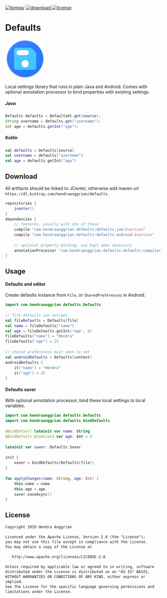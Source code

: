 [![bintray](https://img.shields.io/badge/bintray-defaults-brightgreen.svg)](https://bintray.com/hendraanggrian/defaults)
[![download](https://api.bintray.com/packages/hendraanggrian/defaults/defaults/images/download.svg) ](https://bintray.com/hendraanggrian/defaults/defaults/_latestVersion)
[![license](https://img.shields.io/badge/license-Apache--2.0-blue.svg)](http://www.apache.org/licenses/LICENSE-2.0)

Defaults
========
![icon](/art/defaults-small.png)

Local settings library that runs in plain Java and Android.
Comes with optional annotation processor to bind properties with existing settings.

##### Java

```java
Defaults defaults = DefaultsKt.get(source);
String username = defaults.get("username");
int age = defaults.getInt("age");
```

##### Kotlin

```kotlin
val defaults = Defaults[source]
val username = defaults["username"]
val age = defaults.getInt("age")
```

Download
--------
All artifacts should be linked to JCenter, otherwise add maven url `https://dl.bintray.com/hendraanggrian/defaults`.

```gradle
repositories {
    jcenter()
}
dependencies {
    // features, usually pick one of these
    compile "com.hendraanggrian.defaults:defaults-jvm:$version"
    compile "com.hendraanggrian.defaults:defaults-android:$version"

    // optional property binding, use kapt when necessary
    annotationProcessor "com.hendraanggrian.defaults:defaults-compiler:$version"
}
```

Usage
-----

#### Defaults and editor

Create defaults instance from `File`, or `SharedPreferences` in Android.

```kotlin
import com.hendraanggrian.defaults.Defaults

// file defaults can set/get
val fileDefaults = Defaults[file]
val name = fileDefaults["name"]
val age = fileDefaults.getInt("age", 0)
fileDefaults["name"] = "Hendra"
fileDefaults["age"] = 25

// shared preferences must open to set
val androidDefaults = Defaults[context]
androidDefaults {
    it["name"] = "Hendra"
    it["age"] = 25
}
```

#### Defaults saver

With optional annotation processor, bind these local settings to local variables.

```kotlin
import com.hendraanggrian.defaults.Defaults
import com.hendraanggrian.defaults.bindDefaults

@BindDefault lateinit var name: String
@BindDefault @JvmField var age: Int = 0

lateinit var saver: Defaults.Saver

init {
    saver = bindDefaults(Defaults[file])
}

fun applyChanges(name: String, age: Int) {
    this.name = name
    this.age = age
    saver.saveAsync()
}
```

License
-------
    Copyright 2019 Hendra Anggrian

    Licensed under the Apache License, Version 2.0 (the "License");
    you may not use this file except in compliance with the License.
    You may obtain a copy of the License at

       http://www.apache.org/licenses/LICENSE-2.0

    Unless required by applicable law or agreed to in writing, software
    distributed under the License is distributed on an "AS IS" BASIS,
    WITHOUT WARRANTIES OR CONDITIONS OF ANY KIND, either express or implied.
    See the License for the specific language governing permissions and
    limitations under the License.
